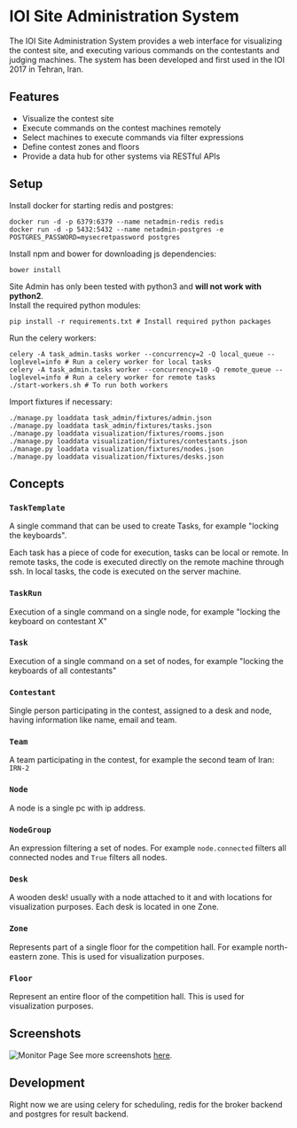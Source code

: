 IOI Site Administration System
==============================

The IOI Site Administration System provides a web interface for visualizing the 
contest site, and executing various commands on the contestants and judging machines.
The system has been developed and first used in the IOI 2017 in Tehran, Iran.

Features
--------

* Visualize the contest site 
* Execute commands on the contest machines remotely
* Select machines to execute commands via filter expressions
* Define contest zones and floors
* Provide a data hub for other systems via RESTful APIs

Setup
-----

Install docker for starting redis and postgres:
```
docker run -d -p 6379:6379 --name netadmin-redis redis
docker run -d -p 5432:5432 --name netadmin-postgres -e POSTGRES_PASSWORD=mysecretpassword postgres
```

Install npm and bower for downloading js dependencies:
```
bower install
```

Site Admin has only been tested with python3 and **will not work with python2**.   
Install the required python modules:
```
pip install -r requirements.txt # Install required python packages
```

Run the celery workers:
```
celery -A task_admin.tasks worker --concurrency=2 -Q local_queue --loglevel=info # Run a celery worker for local tasks
celery -A task_admin.tasks worker --concurrency=10 -Q remote_queue --loglevel=info # Run a celery worker for remote tasks
./start-workers.sh # To run both workers
```

Import fixtures if necessary:
```
./manage.py loaddata task_admin/fixtures/admin.json
./manage.py loaddata task_admin/fixtures/tasks.json
./manage.py loaddata visualization/fixtures/rooms.json
./manage.py loaddata visualization/fixtures/contestants.json
./manage.py loaddata visualization/fixtures/nodes.json
./manage.py loaddata visualization/fixtures/desks.json
```


Concepts
--------

### `TaskTemplate`
  A single command that can be used to create Tasks, for example "locking the keyboards".

  Each task has a piece of code for execution, tasks can be local or remote. In remote tasks, the 
  code is executed directly on the remote machine through ssh. In local tasks, the code is executed on the server machine.

### `TaskRun`
 Execution of a single command on a single node, for example "locking the keyboard on contestant X"

### `Task`
 Execution of a single command on a set of nodes, for example "locking the keyboards of all contestants"

### `Contestant`
 Single person participating in the contest, assigned to a desk and node, having information like name, email and team.

### `Team`
 A team participating in the contest, for example the second team of Iran: `IRN-2`

### `Node`
 A node is a single pc with ip address.

### `NodeGroup`
 An expression filtering a set of nodes. For example `node.connected` filters all connected nodes and `True` filters all nodes.

### `Desk`
 A wooden desk! usually with a node attached to it and with locations for visualization purposes. Each desk is located in one Zone.

### `Zone`
 Represents part of a single floor for the competition hall. For example north-eastern zone. This is used for visualization purposes.

### `Floor`
 Represent an entire floor of the competition hall. This is used for visualization purposes.

Screenshots
-----------

![Monitor Page](https://raw.githubusercontent.com/ioi-2017/site-admin/master/docs/screenshots/monitor.png)
See more screenshots [here](https://github.com/ioi-2017/site-admin/tree/master/docs/screenshots).

Development
-----------

Right now we are using celery for scheduling, redis for the broker backend and postgres for result backend.
